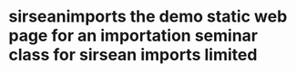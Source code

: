 # sirseanimports the demo static web page for an importation seminar class for sirsean imports limited
